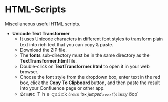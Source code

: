 # HTML-Scripts

Miscellaneous useful HTML scripts.

 - **Unicode Text Transformer**
   - It uses Unicode characters in different font styles to transform plain text into rich text that you can copy & paste.
   - Download the ZIP file.
   - The **fonts** sub-directory must be in the same directory as the **TextTransformer.html** file.
   - Double-click on **TextTransformer.html** to open it in your web browser.
   - Choose the font style from the dropdown box, enter text in the red box, click the **Copy To Clipboard** button, and then paste the result into your Confluence page or other app.
   - 𝕾𝖆𝖒𝖕𝖑𝖊:  Ｔｈｅ 𝚚𝚞𝚒𝚌𝚔 𝑏𝑟𝑜𝑤𝑛 𝖿𝗈𝗑 𝘫𝘶𝘮𝘱𝘦𝘥 ℴ𝓋ℯ𝓇 𝔱𝔥𝔢 𝕝𝕒𝕫𝕪 ᵷop˙
